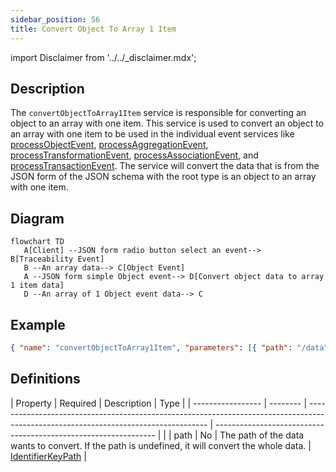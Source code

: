 ```yaml
---
sidebar_position: 56
title: Convert Object To Array 1 Item
---
```


import Disclaimer from '../../\_disclaimer.mdx';

<Disclaimer />

## Description

The `convertObjectToArray1Item` service is responsible for converting an object to an array with one item. This service is used to convert an object to an array with one item to be used in the individual event services like [processObjectEvent](/docs/mock-apps/services/process-object-event), [processAggregationEvent](/docs/mock-apps/services/process-aggregation-event), [processTransformationEvent](/docs/mock-apps/services/process-transformation-event), [processAssociationEvent](/docs/mock-apps/services/process-association-event), and [processTransactionEvent](/docs/mock-apps/services/process-transaction-event). The service will convert the data that is from the JSON form of the JSON schema with the root type is an object to an array with one item.

## Diagram

```mermaid
flowchart TD
   A[Client] --JSON form radio button select an event--> B[Traceability Event]
   B --An array data--> C[Object Event]
   A --JSON form simple Object event--> D[Convert object data to array 1 item data]
   D --An array of 1 Object event data--> C
```

## Example

```json
{ "name": "convertObjectToArray1Item", "parameters": [{ "path": "/data" }] }
```

## Definitions

| Property | Required | Description | Type |
| ----------------- | -------- | ----------------------------------------------------------------------------------------------------------------------------------- | --------------------------------------------------------------- | |
| path | No | The path of the data wants to convert. If the path is undefined, it will convert the whole data. | [IdentifierKeyPath](/docs/mock-apps/common/identifier-key-path) |
